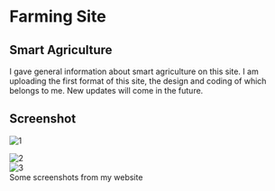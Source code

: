 # Farming Site
## Smart Agriculture
I gave general information about smart agriculture on this site. I am uploading the first format of this site, the design and coding of which belongs to me. New updates will come in the future.
## Screenshot
![1](https://github.com/user-attachments/assets/967f5588-29d4-4cdd-80d1-646f16af25eb) 
<br>

![2](https://github.com/user-attachments/assets/fe8b37d0-6de9-4341-a37d-424cf25efa04)
<br>
![3](https://github.com/user-attachments/assets/323f64d3-3a5c-4897-a00d-b8f7d2cacaea)
<br>
Some screenshots from my website
